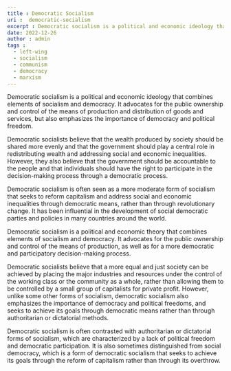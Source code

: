 ```yaml
---
title : Democratic Socialism
uri :  democratic-socialism
excerpt : Democratic socialism is a political and economic ideology that combines elements of socialism and democracy. It advocates for the public ownership and control of the means of production and distribution of goods and services, but also emphasizes the importance of democracy and political freedom.
date: 2022-12-26
author : admin
tags : 
  - left-wing
  - socialism
  - communism
  - democracy
  - marxism
---
```


Democratic socialism is a political and economic ideology that combines elements of socialism and democracy. It advocates for the public ownership and control of the means of production and distribution of goods and services, but also emphasizes the importance of democracy and political freedom.

Democratic socialists believe that the wealth produced by society should be shared more evenly and that the government should play a central role in redistributing wealth and addressing social and economic inequalities. However, they also believe that the government should be accountable to the people and that individuals should have the right to participate in the decision-making process through a democratic process.

Democratic socialism is often seen as a more moderate form of socialism that seeks to reform capitalism and address social and economic inequalities through democratic means, rather than through revolutionary change. It has been influential in the development of social democratic parties and policies in many countries around the world.

Democratic socialism is a political and economic theory that combines elements of socialism and democracy. It advocates for the public ownership and control of the means of production, as well as for a more democratic and participatory decision-making process.

Democratic socialists believe that a more equal and just society can be achieved by placing the major industries and resources under the control of the working class or the community as a whole, rather than allowing them to be controlled by a small group of capitalists for private profit. However, unlike some other forms of socialism, democratic socialism also emphasizes the importance of democracy and political freedoms, and seeks to achieve its goals through democratic means rather than through authoritarian or dictatorial methods.

Democratic socialism is often contrasted with authoritarian or dictatorial forms of socialism, which are characterized by a lack of political freedom and democratic participation. It is also sometimes distinguished from social democracy, which is a form of democratic socialism that seeks to achieve its goals through the reform of capitalism rather than through its overthrow.
